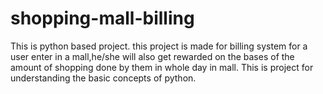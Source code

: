 # shopping-mall-billing
This is python based project. this project is made for billing system for a user enter in a mall,he/she will also get rewarded on the bases of the amount of shopping done by them in whole day in mall.
This is project for understanding the basic concepts of python.

